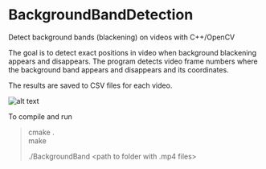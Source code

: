 # BackgroundBandDetection
Detect background bands (blackening) on videos with C++/OpenCV 

The goal is to detect exact positions in video when background blackening appears and disappears.
The program detects video frame numbers where the background band appears and disappears and its coordinates.

The results are saved to CSV files for each video.

![alt text](frame_descr.png)

To compile and run

> cmake .  
> make
>
> ./BackgroundBand <path to folder with .mp4 files> 
>
